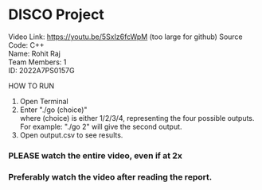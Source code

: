 # DISCO Project
Video Link: https://youtu.be/5SxIz6fcWpM (too large for github)
Source Code: C++  
Name: Rohit Raj  
Team Members: 1  
ID: 2022A7PS0157G

HOW TO RUN
1. Open Terminal
2. Enter "./go (choice)"  
  where (choice) is either 1/2/3/4, representing the four possible outputs. For example: "./go 2" will give the second output.
3. Open output.csv to see results.
### PLEASE watch the entire video, even if at 2x
### Preferably watch the video after reading the report.
